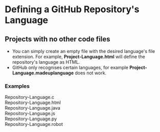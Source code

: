 # Defining a GitHub Repository's Language

## Projects with no other code files

- You can simply create an empty file with the desired language's file extension. For example, **Project-Language.html** will define the repository's language as HTML.
- GitHub only recognises certain languages, for example **Project-Language.madeuplanguage** does not work. <br />

### Examples

Repository-Language.c <br />
Repository-Language.html <br />
Repository-Language.java <br />
Repository-Language.js <br />
Repository-Language.py <br />
Repository-Language.robot <br />

